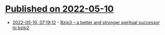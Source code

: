 # [Published on 2022-05-10](index.md)

* [2022-05-10, 07:19:12](https://news.ycombinator.com/item?id=31324439) - [Bzip3 – a better and stronger spiritual successor to bzip2](https://github.com/kspalaiologos/bzip3)
